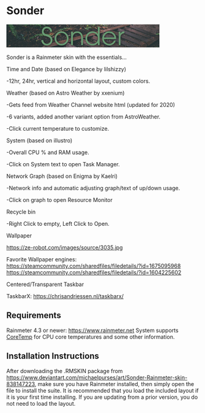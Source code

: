 # Sonder
![](Skins/Sonder/@Resources/Images/header.bmp)

Sonder is a Rainmeter skin with the essentials...

Time and Date (based on Elegance by lilshizzy)

-12hr, 24hr, vertical and horizontal layout, custom colors.


Weather (based on Astro Weather by xxenium)

-Gets feed from Weather Channel website html (updated for 2020)

-6 variants, added another variant option from AstroWeather.

-Click current temperature to customize.


System (based on illustro)

-Overall CPU % and RAM usage.

-Click on System text to open Task Manager.

Network Graph (based on Enigma by Kaelri)

-Network info and automatic adjusting graph/text of up/down usage.

-Click on graph to open Resource Monitor

Recycle bin

-Right Click to empty, Left Click to Open. 

Wallpaper

https://ze-robot.com/images/source/3035.jpg

Favorite Wallpaper engines:
https://steamcommunity.com/sharedfiles/filedetails/?id=1675095968
https://steamcommunity.com/sharedfiles/filedetails/?id=1604225602


Centered/Transparent Taskbar

TaskbarX: https://chrisandriessen.nl/taskbarx/


## Requirements
Rainmeter 4.3 or newer: https://www.rainmeter.net
System supports [CoreTemp](https://www.alcpu.com/CoreTemp/) for CPU core temperatures and some other information.

## Installation Instructions
After downloading the .RMSKIN package from https://www.deviantart.com/michaelpurses/art/Sonder-Rainmeter-skin-838147223, make sure you have Rainmeter installed, then simply open the file to install the suite. It is recommended that you load the included layout if it is your first time installing. If you are updating from a prior version, you do not need to load the layout.

